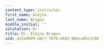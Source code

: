 ```yaml
---
content_type: instructor
first_name: Alejna
last_name: Brugos
middle_initial: ''
salutation: Dr.
title: Dr. Alejna Brugos
uid: a31e0609-a0c7-fbf0-e662-80eca85c1c6b
---
```

